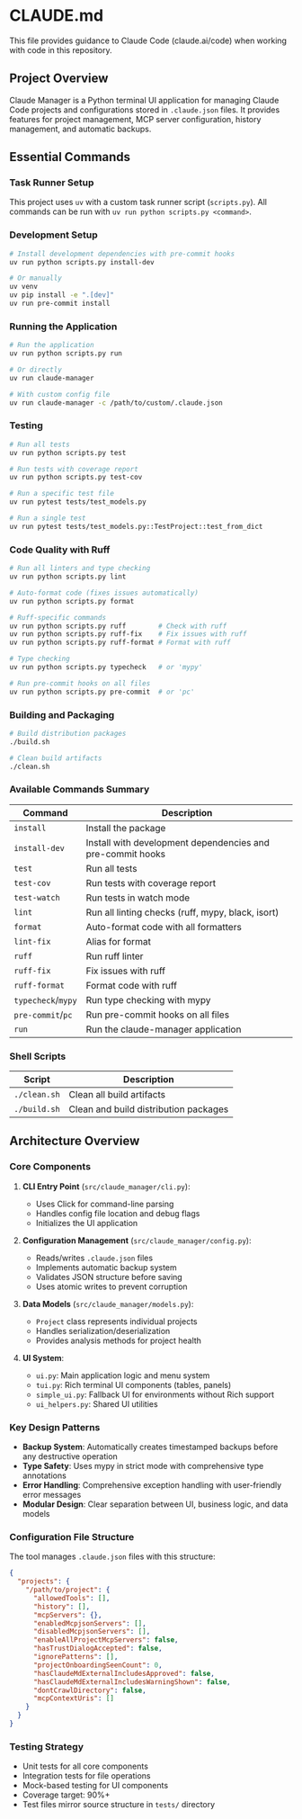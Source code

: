 # CLAUDE.md

This file provides guidance to Claude Code (claude.ai/code) when working with code in this repository.

## Project Overview

Claude Manager is a Python terminal UI application for managing Claude Code projects and configurations stored in `.claude.json` files. It provides features for project management, MCP server configuration, history management, and automatic backups.

## Essential Commands

### Task Runner Setup

This project uses `uv` with a custom task runner script (`scripts.py`). All commands can be run with `uv run python scripts.py <command>`.

### Development Setup
```bash
# Install development dependencies with pre-commit hooks
uv run python scripts.py install-dev

# Or manually
uv venv
uv pip install -e ".[dev]"
uv run pre-commit install
```

### Running the Application
```bash
# Run the application
uv run python scripts.py run

# Or directly
uv run claude-manager

# With custom config file
uv run claude-manager -c /path/to/custom/.claude.json
```

### Testing
```bash
# Run all tests
uv run python scripts.py test

# Run tests with coverage report
uv run python scripts.py test-cov

# Run a specific test file
uv run pytest tests/test_models.py

# Run a single test
uv run pytest tests/test_models.py::TestProject::test_from_dict
```

### Code Quality with Ruff
```bash
# Run all linters and type checking
uv run python scripts.py lint

# Auto-format code (fixes issues automatically)
uv run python scripts.py format

# Ruff-specific commands
uv run python scripts.py ruff        # Check with ruff
uv run python scripts.py ruff-fix    # Fix issues with ruff
uv run python scripts.py ruff-format # Format with ruff

# Type checking
uv run python scripts.py typecheck   # or 'mypy'

# Run pre-commit hooks on all files
uv run python scripts.py pre-commit  # or 'pc'
```

### Building and Packaging
```bash
# Build distribution packages
./build.sh

# Clean build artifacts
./clean.sh
```

### Available Commands Summary

| Command | Description |
|---------|-------------|
| `install` | Install the package |
| `install-dev` | Install with development dependencies and pre-commit hooks |
| `test` | Run all tests |
| `test-cov` | Run tests with coverage report |
| `test-watch` | Run tests in watch mode |
| `lint` | Run all linting checks (ruff, mypy, black, isort) |
| `format` | Auto-format code with all formatters |
| `lint-fix` | Alias for format |
| `ruff` | Run ruff linter |
| `ruff-fix` | Fix issues with ruff |
| `ruff-format` | Format code with ruff |
| `typecheck`/`mypy` | Run type checking with mypy |
| `pre-commit`/`pc` | Run pre-commit hooks on all files |
| `run` | Run the claude-manager application |

### Shell Scripts
| Script | Description |
|--------|-------------|
| `./clean.sh` | Clean all build artifacts |
| `./build.sh` | Clean and build distribution packages |

## Architecture Overview

### Core Components

1. **CLI Entry Point** (`src/claude_manager/cli.py`):
   - Uses Click for command-line parsing
   - Handles config file location and debug flags
   - Initializes the UI application

2. **Configuration Management** (`src/claude_manager/config.py`):
   - Reads/writes `.claude.json` files
   - Implements automatic backup system
   - Validates JSON structure before saving
   - Uses atomic writes to prevent corruption

3. **Data Models** (`src/claude_manager/models.py`):
   - `Project` class represents individual projects
   - Handles serialization/deserialization
   - Provides analysis methods for project health

4. **UI System**:
   - `ui.py`: Main application logic and menu system
   - `tui.py`: Rich terminal UI components (tables, panels)
   - `simple_ui.py`: Fallback UI for environments without Rich support
   - `ui_helpers.py`: Shared UI utilities

### Key Design Patterns

- **Backup System**: Automatically creates timestamped backups before any destructive operation
- **Type Safety**: Uses mypy in strict mode with comprehensive type annotations
- **Error Handling**: Comprehensive exception handling with user-friendly error messages
- **Modular Design**: Clear separation between UI, business logic, and data models

### Configuration File Structure

The tool manages `.claude.json` files with this structure:
```json
{
  "projects": {
    "/path/to/project": {
      "allowedTools": [],
      "history": [],
      "mcpServers": {},
      "enabledMcpjsonServers": [],
      "disabledMcpjsonServers": [],
      "enableAllProjectMcpServers": false,
      "hasTrustDialogAccepted": false,
      "ignorePatterns": [],
      "projectOnboardingSeenCount": 0,
      "hasClaudeMdExternalIncludesApproved": false,
      "hasClaudeMdExternalIncludesWarningShown": false,
      "dontCrawlDirectory": false,
      "mcpContextUris": []
    }
  }
}
```

### Testing Strategy

- Unit tests for all core components
- Integration tests for file operations
- Mock-based testing for UI components
- Coverage target: 90%+
- Test files mirror source structure in `tests/` directory